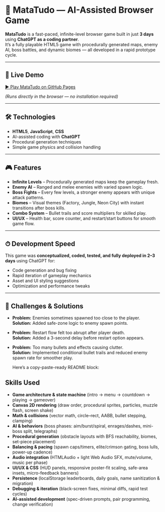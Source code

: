 # 🎯 MataTudo — AI-Assisted Browser Game

**MataTudo** is a fast-paced, infinite-level browser game built in just **3 days** using **ChatGPT as a coding partner**.  
It’s a fully playable HTML5 game with procedurally generated maps, enemy AI, boss battles, and dynamic biomes — all developed in a rapid prototype cycle.

---

## 🚀 Live Demo
[▶ Play MataTudo on GitHub Pages](https://esteves7771.github.io/MataTudo/)  

*(Runs directly in the browser — no installation required)*

---

## 🛠 Technologies
- **HTML5**, **JavaScript**, **CSS**
- AI-assisted coding with **ChatGPT**
- Procedural generation techniques
- Simple game physics and collision handling

---

## 🎮 Features
- **Infinite Levels** – Procedurally generated maps keep the gameplay fresh.
- **Enemy AI** – Ranged and melee enemies with varied spawn logic.
- **Boss Fights** – Every few levels, a stronger enemy appears with unique attack patterns.
- **Biomes** – Visual themes (Factory, Jungle, Neon City) with instant transitions after boss kills.
- **Combo System** – Bullet trails and score multipliers for skilled play.
- **UI/UX** – Health bar, score counter, and restart/start buttons for smooth game flow.

---

## ⏱ Development Speed
This game was **conceptualized, coded, tested, and fully deployed in 2–3 days** using ChatGPT for:
- Code generation and bug fixing
- Rapid iteration of gameplay mechanics
- Asset and UI styling suggestions
- Optimization and performance tweaks

---

## 🧠 Challenges & Solutions
- **Problem:** Enemies sometimes spawned too close to the player.  
  **Solution:** Added safe-zone logic to enemy spawn points.
- **Problem:** Restart flow felt too abrupt after player death.  
  **Solution:** Added a 3-second delay before restart option appears.
- **Problem:** Too many bullets and effects causing clutter.  
  **Solution:** Implemented conditional bullet trails and reduced enemy spawn rate for smoother play.

  Here’s a copy-paste-ready README block:

## Skills Used

* **Game architecture & state machine** (intro → menu → countdown → playing → gameover)
* **Canvas 2D rendering** (draw order, procedural sprites, particles, muzzle flash, screen shake)
* **Math & collisions** (vector math, circle–rect, AABB, bullet stepping, clamping)
* **AI & behaviors** (boss phases: aim/burst/spiral, enrages/dashes, mini-boss split, telegraphs)
* **Procedural generation** (obstacle layouts with BFS reachability, biomes, set-piece placement)
* **Balancing & pacing** (spawn caps/timers, elite/crimson gating, boss lulls, power-up cadence)
* **Audio integration** (HTMLAudio + light Web Audio SFX, mute/volume, music per phase)
* **UI/UX & CSS** (HUD panels, responsive poster-fit scaling, safe-area insets, micro-feedback banners)
* **Persistence** (localStorage leaderboards, daily goals, name sanitization & migration)
* **Debugging & iteration** (black-screen fixes, minimal diffs, rapid test cycles)
* **AI-assisted development** (spec-driven prompts, pair programming, change verification)

